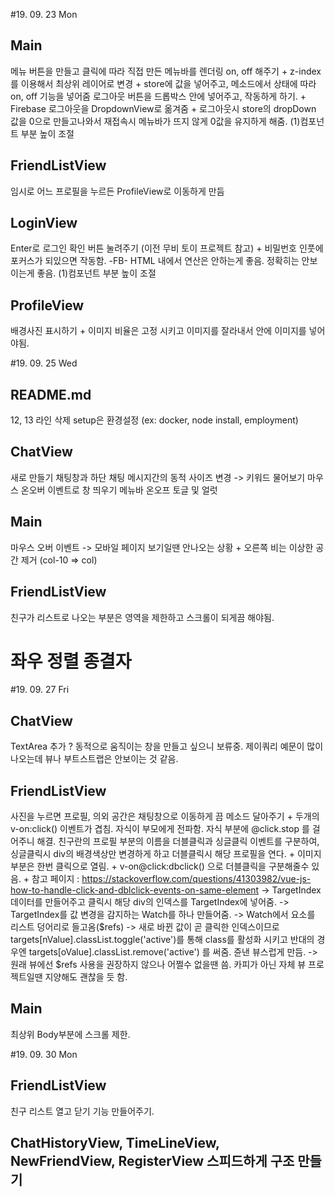#19. 09. 23 Mon
## Main
  메뉴 버튼을 만들고 클릭에 따라 직접 만든 메뉴바를 렌더링 on, off 해주기
    + z-index를 이용해서 최상위 레이어로 변경
    + store에 값을 넣어주고, 메소드에서 상태에 따라 on, off 기능을 넣어줌
  로그아웃 버튼을 드롭박스 안에 넣어주고, 작동하게 하기.
    + Firebase 로그아웃을 DropdownView로 옮겨줌
    + 로그아웃시 store의 dropDown 값을 0으로 만들고나와서 재접속시 메뉴바가 뜨지 않게 0값을 유지하게 해줌.
  (1)컴포넌트 부분 높이 조절

## FriendListView
  임시로 어느 프로필을 누르든 ProfileView로 이동하게 만듬

## LoginView
  Enter로 로그인 확인 버튼 눌려주기 (이전 무비 토이 프로젝트 참고)
    + 비밀번호 인풋에 포커스가 되있으면 작동함.
  -FB-
    HTML 내에서 연산은 안하는게 좋음. 정확히는 안보이는게 좋음.
  (1)컴포넌트 부분 높이 조절

## ProfileView
  배경사진 표시하기
    + 이미지 비율은 고정 시키고 이미지를 잘라내서 안에 이미지를 넣어야됨.


#19. 09. 25 Wed
## README.md
  12, 13 라인 삭제
  setup은 환경설정 (ex: docker, node install, employment)

## ChatView
  새로 만들기
  채팅창과 하단 채팅 메시지간의 동적 사이즈 변경 -> 키워드 물어보기
  마우스 온오버 이벤트로 창 띄우기
  메뉴바
  온오프 토글 및 얼럿

## Main
  마우스 오버 이벤트 -> 모바일 페이지 보기일땐 안나오는 상황
    + 오른쪽 비는 이상한 공간 제거 (col-10 => col)

## FriendListView
  친구가 리스트로 나오는 부분은 영역을 제한하고 스크롤이 되게끔 해야됨.

# 좌우 정렬 종결자 #
  

#19. 09. 27 Fri
## ChatView
  TextArea 추가
    ? 동적으로 움직이는 창을 만들고 싶으니 보류중. 제이쿼리 예문이 많이 나오는데 뷰나 부트스트랩은 안보이는 것 같음.

## FriendListView
  사진을 누르면 프로필, 의외 공간은 채팅창으로 이동하게 끔 메소드 달아주기
    + 두개의 v-on:click() 이벤트가 겹침. 자식이 부모에게 전파함. 자식 부분에 @click.stop 를 걸어주니 해결.
  친구란의 프로필 부분의 이름을 더블클릭과 싱글클릭 이벤트를 구분하여, 싱글클릭시 div의 배경색상만 변경하게 하고 더블클릭시 해당 프로필을 연다.
    + 이미지 부분은 한번 클릭으로 열림.
    + v-on@click:dbclick() 으로 더블클릭을 구분해줄수 있음.
    + 참고 페이지 : https://stackoverflow.com/questions/41303982/vue-js-how-to-handle-click-and-dblclick-events-on-same-element
      -> TargetIndex 데이터를 만들어주고 클릭시 해당 div의 인덱스를 TargetIndex에 넣어줌.
      -> TargetIndex를 값 변경을 감지하는 Watch를 하나 만들어줌.
      -> Watch에서 요소를 리스트 덩어리로 들고옴($refs)
      -> 새로 바뀐 값이 곧 클릭한 인덱스이므로 targets[nValue].classList.toggle('active')를 통해 class를 활성화 시키고 반대의 경우엔
        targets[oValue].classList.remove('active') 를 써줌. 쥰낸 뷰스럽게 만듬.
      -> 원래 뷰에선 $refs 사용을 권장하지 않으나 어쩔수 없을땐 씀. 카피가 아닌 자체 뷰 프로젝트일땐 지양해도 괜찮을 듯 함.

## Main
  최상위 Body부분에 스크롤 제한.


#19. 09. 30 Mon

## FriendListView
  친구 리스트 열고 닫기 기능 만들어주기.

## ChatHistoryView, TimeLineView, NewFriendView, RegisterView 스피드하게 구조 만들기
